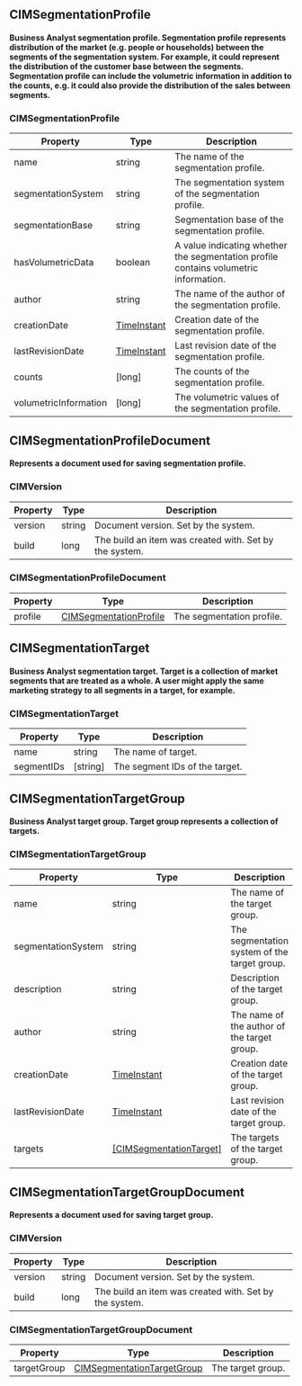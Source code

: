 


## CIMSegmentationProfile
#### Business Analyst segmentation profile. Segmentation profile represents distribution of the market (e.g. people or households) between the segments of the segmentation system. For example, it could represent the distribution of the customer base between the segments. Segmentation profile can include the volumetric information in addition to the counts, e.g. it could also provide the distribution of the sales between segments. 


### CIMSegmentationProfile 

|Property | Type | Description | 
|---------|--------|--------|
| name | string | The name of the segmentation profile. 
| segmentationSystem | string | The segmentation system of the segmentation profile. 
| segmentationBase | string | Segmentation base of the segmentation profile. 
| hasVolumetricData | boolean | A value indicating whether the segmentation profile contains volumetric information. 
| author | string | The name of the author of the segmentation profile. 
| creationDate | [TimeInstant](ExternalReferences.md#timeinstant) | Creation date of the segmentation profile. 
| lastRevisionDate | [TimeInstant](ExternalReferences.md#timeinstant) | Last revision date of the segmentation profile. 
| counts | [long] | The counts of the segmentation profile. 
| volumetricInformation | [long] | The volumetric values of the segmentation profile. 






## CIMSegmentationProfileDocument
#### Represents a document used for saving segmentation profile. 


### CIMVersion 

|Property | Type | Description | 
|---------|--------|--------|
| version | string | Document version. Set by the system. 
| build | long | The build an item was created with. Set by the system. 


### CIMSegmentationProfileDocument 

|Property | Type | Description | 
|---------|--------|--------|
| profile | [CIMSegmentationProfile](CIMBusinessAnalyst.md#cimsegmentationprofile) | The segmentation profile. 






## CIMSegmentationTarget
#### Business Analyst segmentation target. Target is a collection of market segments that are treated as a whole. A user might apply the same marketing strategy to all segments in a target, for example. 


### CIMSegmentationTarget 

|Property | Type | Description | 
|---------|--------|--------|
| name | string | The name of target. 
| segmentIDs | [string] | The segment IDs of the target. 






## CIMSegmentationTargetGroup
#### Business Analyst target group. Target group represents a collection of targets. 


### CIMSegmentationTargetGroup 

|Property | Type | Description | 
|---------|--------|--------|
| name | string | The name of the target group. 
| segmentationSystem | string | The segmentation system of the target group. 
| description | string | Description of the target group. 
| author | string | The name of the author of the target group. 
| creationDate | [TimeInstant](ExternalReferences.md#timeinstant) | Creation date of the target group. 
| lastRevisionDate | [TimeInstant](ExternalReferences.md#timeinstant) | Last revision date of the target group. 
| targets | [[CIMSegmentationTarget]](CIMBusinessAnalyst.md#cimsegmentationtarget) | The targets of the target group. 






## CIMSegmentationTargetGroupDocument
#### Represents a document used for saving target group. 


### CIMVersion 

|Property | Type | Description | 
|---------|--------|--------|
| version | string | Document version. Set by the system. 
| build | long | The build an item was created with. Set by the system. 


### CIMSegmentationTargetGroupDocument 

|Property | Type | Description | 
|---------|--------|--------|
| targetGroup | [CIMSegmentationTargetGroup](CIMBusinessAnalyst.md#cimsegmentationtargetgroup) | The target group. 



